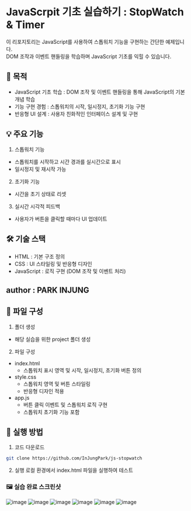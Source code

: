 # JavaScrpit 기초 실습하기 : StopWatch & Timer
이 리포지토리는 JavaScript를 사용하여 스톱워치 기능을 구현하는 간단한 예제입니다.<br>
DOM 조작과 이벤트 핸들링을 학습하며 JavaScript 기초를 익힐 수 있습니다.
## 🎯 목적
- JavaScript 기초 학습 : DOM 조작 및 이벤트 핸들링을 통해 JavaScript의 기본 개념 학습
- 기능 구현 경험 : 스톱워치의 시작, 일시정지, 초기화 기능 구현
- 반응형 UI 설계 : 사용자 친화적인 인터페이스 설계 및 구현
## 💡 주요 기능
1. 스톱워치 기능
- 스톱워치를 시작하고 시간 경과를 실시간으로 표시
- 일시정지 및 재시작 가능
2. 초기화 기능
- 시간을 초기 상태로 리셋
3. 실시간 시각적 피드백
- 사용자가 버튼을 클릭할 때마다 UI 업데이트
## 🛠️ 기술 스택
- HTML : 기본 구조 정의
- CSS : UI 스타일링 및 반응형 디자인
- JavaScript : 로직 구현 (DOM 조작 및 이벤트 처리)
## author : PARK INJUNG

## 📁 파일 구성
1. 폴더 생성
- 해당 실습을 위한 project 폴더 생성
2. 파일 구성
- index.html
  - 스톱워치 표시 영역 및 시작, 일시정지, 초기화 버튼 정의
- style.css
  - 스톱워치 영역 및 버튼 스타일링
  - 반응형 디자인 적용
- app.js
  - 버튼 클릭 이벤트 및 스톱워치 로직 구현
  - 스톱워치 초기화 기능 포함
## 🌟 실행 방법
1. 코드 다운로드
```sh
git clone https://github.com/InJungPark/js-stopwatch  
```
2. 실행
로컬 환경에서 index.html 파일을 실행하여 테스트
### 🖼️ 실습 완료 스크린샷
![image](https://github.com/user-attachments/assets/df7fe759-49c3-4108-b873-d5ee358adaef)
![image](https://github.com/user-attachments/assets/ded88e5c-4e92-4c24-8424-3ea7bcf62ef2)
![image](https://github.com/user-attachments/assets/af849570-d10a-46d7-bb05-c515999a2b44)
![image](https://github.com/user-attachments/assets/355a4aae-3177-426e-b061-a210aa0ec104)
![image](https://github.com/user-attachments/assets/b3c04e63-23e5-42f1-b639-5f060e80f0a7)
![image](https://github.com/user-attachments/assets/1022f1fb-6e8e-4c9a-93b5-8992baf02407)




